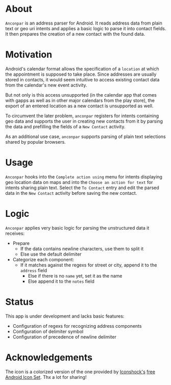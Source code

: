 About
=====

`Anconpar` is an address parser for Android. It reads address data from plain
text or geo uri intents and applies a basic logic to parse it into contact
fields. It then prepares the creation of a new contact with the found data.

Motivation
==========

Android's calendar format allows the specification of a `location` at which
the appointment is supposed to take place. Since addresses are usually stored in
contacts, it would seem intuitive to access existing contact data from the
calendar's new event activity.

But not only is this access unsupported (in the calendar app that comes with
gapps as well as in other major calendars from the play store), the export of an
entered location as a new contact is unsupported as well.

To circumvent the later problem, `anconpar` registers for intents containing geo
data and supports the user in creating new contacts from it by parsing the data
and prefilling the fields of a `New Contact` activity.

As an additional use case, `anconpar` supports parsing of plain text selections
shared by popular browsers.

Usage
=====

`Anconpar` hooks into the `Complete action using` menu for intents displaying
geo location data on maps and into the `Choose an action for text` for intents
sharing plain text. Select the `To Contact` entry and edit the parsed data in
the `New Contact` activity before saving the new contact.

Logic
=====

`Anconpar` applies very basic logic for parsing the unstructured data it
receives:
 * Prepare
   * If the data contains newline characters, use them to split it
   * Else use the default delimiter
 * Categorize each component:
   * If it matches against the regexs for street or city, append it to the
     `address` field
     * Else if there is no `name` yet, set it as the name
     * Else append it to the `notes` field

Status
======

This app is under development and lacks basic features:
 * Configuration of regexs for recognizing address components
 * Configuration of delimiter symbol
 * Configuration of precedence of newline delimiter

Acknowledgements
================

The icon is a colorized version of the one provided by
[Iconshock's](http://www.iconshock.com/) [free Android Icon
Set](http://www.iconshock.com/android-icons/). Thx a lot for sharing!
